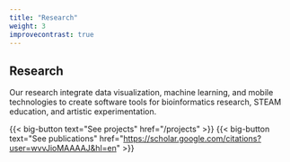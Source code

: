 ```yaml
---
title: "Research"
weight: 3
improvecontrast: true
---
```


## Research

Our research integrate data visualization, machine learning, and mobile technologies to create software tools for bioinformatics research, STEAM education, and artistic experimentation.

{{< big-button text="See projects" href="/projects" >}}
{{< big-button text="See publications" href="https://scholar.google.com/citations?user=wvvJioMAAAAJ&hl=en" >}}
